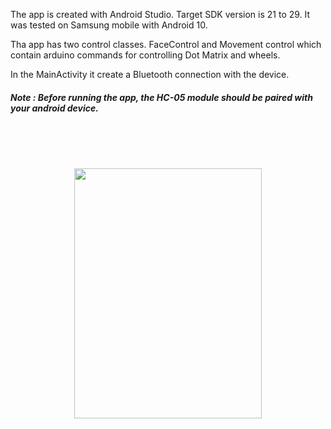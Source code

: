 The app is created with Android Studio. Target SDK version is 21 to 29. It was tested on Samsung mobile with Android 10.

Tha app has two control classes. FaceControl and Movement control which contain arduino commands for controlling Dot Matrix and wheels.

In the MainActivity it create a Bluetooth connection with the device.

##### Note : Before running the app, the HC-05 module should be paired with your android device.

<br/>
<br/>
<br/>
<p align="center">
<img src="https://github.com/Anahita-ghloo/hamtech_internship/blob/main/android%20app/Screenshot_20210213-180310_My%20Application.jpg" width="300" height="400">
</p>
